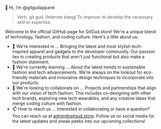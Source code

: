 👋 Hi, I’m @gitgudapparel

> Verb. git gud. (Internet slang) To improve; to develop the necessary skill or expertise.

Welcome to the official GitHub page for GitGud.store! We're a unique blend of technology, fashion, and coding culture. Here's a little about us:
- 👀 We're interested in ...
  Bringing the latest and most stylish tech-inspired apparel and gadgets to the developer community. Our passion lies in creating products that aren't just functional but also make a fashion statement.
- 🌱 We're currently learning ...
  About the latest trends in sustainable fashion and tech advancements. We're always on the lookout for eco-friendly materials and innovative design techniques to incorporate into our products.
- 💞️ We're looking to collaborate on ...
  Projects and partnerships that align with our vision of tech fashion. This includes co-designing with other tech brands, exploring new tech wearables, and any creative ideas that merge coding culture with fashion.
- 📫 How to reach us ...
  Interested in collaborating or have a question? You can reach us at admin@gitgud.store. Follow us on social media for the latest updates and sneak peeks into our upcoming collections!

<!---
gitgudapparel/gitgudapparel is a ✨ special ✨ repository because its `README.md` (this file) appears on your GitHub profile.
You can click the Preview link to take a look at your changes.
--->
